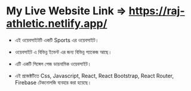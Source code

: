 # My Live Website Link => https://raj-athletic.netlify.app/

- এই ওয়েবসাইটটি একটি Sports এর ওয়েবসাইট।

- ওয়েবসাইট এ বিভিন্ন ইভেন্ট এর জন্য বিভিন্ন প্যাকেজ আছে।

- এটি একটি সিঙ্গেল পেজ ডায়নামিক ওয়েবসাইট।

- এই প্রজেক্টটিতে Css, Javascript, React, React Bootstrap, React Router, Firebase টেকনোলজি ব্যবহার করা হয়েছে।
